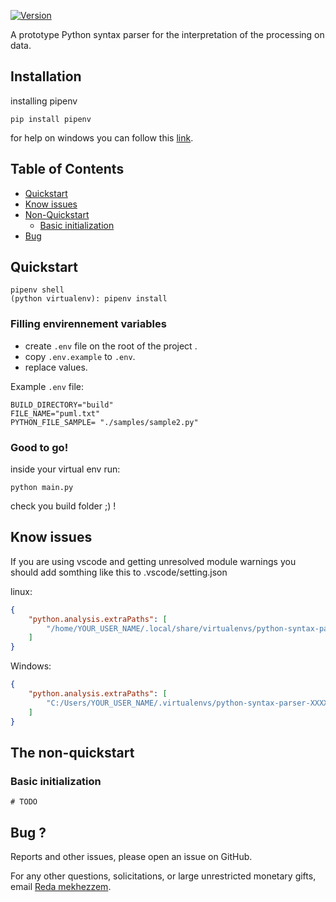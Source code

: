 [![Version](https://img.shields.io/badge/version-v0.1-orange.svg)](https://github.com/inteex/python-syntax-parser)

A prototype Python syntax parser for the interpretation of the processing on data. 

## Installation

installing pipenv

    pip install pipenv

for help on windows you can follow this [link](https://www.pythontutorial.net/python-basics/install-pipenv-windows/).

## Table of Contents
- [Quickstart](#quickstart)
- [Know issues](#know-issues)
- [Non-Quickstart](#the-non-quickstart)
    - [Basic initialization](#basic-initialization)
- [Bug](#Bug)

## Quickstart
    pipenv shell
    (python virtualenv): pipenv install

### Filling envirennement variables

- create `.env` file on the root of the project .
- copy `.env.example` to `.env`.
- replace values.

Example `.env` file:
```
BUILD_DIRECTORY="build"
FILE_NAME="puml.txt"
PYTHON_FILE_SAMPLE= "./samples/sample2.py"
```

### Good to go!
inside your virtual env run:

    python main.py

check you build folder ;) !
   
## Know issues

If you are using vscode and getting unresolved module warnings you should add somthing like this to .vscode/setting.json

linux:
```json
{
    "python.analysis.extraPaths": [
        "/home/YOUR_USER_NAME/.local/share/virtualenvs/python-syntax-parser-XXXXXXXX/lib/python3.9/site-packages"
    ]
}
```

Windows:
```json
{
    "python.analysis.extraPaths": [
        "C:/Users/YOUR_USER_NAME/.virtualenvs/python-syntax-parser-XXXXXXXX/Lib/site-packages"
    ]
}

```

## The non-quickstart

### Basic initialization
    # TODO 

## Bug ?

Reports and other issues, please open an issue on GitHub.

For any other questions, solicitations, or large unrestricted monetary gifts, email [Reda mekhezzem](mailto:reda.mekhezzem@ensma.fr).
